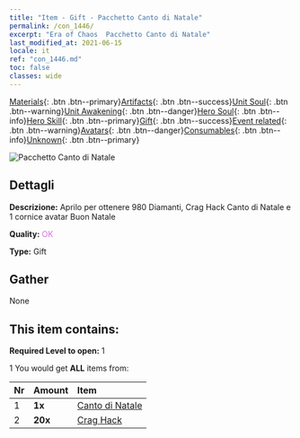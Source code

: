 ```yaml
---
title: "Item - Gift - Pacchetto Canto di Natale"
permalink: /con_1446/
excerpt: "Era of Chaos  Pacchetto Canto di Natale"
last_modified_at: 2021-06-15
locale: it
ref: "con_1446.md"
toc: false
classes: wide
---
```

 [Materials](/ItemsIT/){: .btn .btn--primary}[Artifacts](/ItemsIT/Artifacts/){: .btn .btn--success}[Unit Soul](/ItemsIT/UnitSoul/){: .btn .btn--warning}[Unit Awakening](/ItemsIT/UnitAwakening/){: .btn .btn--danger}[Hero Soul](/ItemsIT/HeroSoul/){: .btn .btn--info}[Hero Skill](/ItemsIT/HeroSkill/){: .btn .btn--primary}[Gift](/ItemsIT/Gift/){: .btn .btn--success}[Event related](/ItemsIT/Events/){: .btn .btn--warning}[Avatars](/ItemsIT/Avatars/){: .btn .btn--danger}[Consumables](/ItemsIT/Consumables/){: .btn .btn--info}[Unknown](/ItemsIT/Unknown/){: .btn .btn--primary}

 ![Pacchetto Canto di Natale](/images/t/i_907060.png)

## Dettagli
 **Descrizione:** Aprilo per ottenere 980 Diamanti, Crag Hack Canto di Natale e 1 cornice avatar Buon Natale

 **Quality:** <span style="color: #DA70D6">OK</span>

 **Type:** Gift

## Gather

  None

## This item contains:

 **Required Level to open:** 1

 1 You would get **ALL** items  from:

  | Nr | Amount |     Item    |
  |:---|:-------|:------------|
  | 1 |  **1x** | [Canto di Natale](/ItemsIT/con_1058/) |  | 
  | 2 |  **20x** | [Crag Hack](/ItemsIT/her_375/) |  | 
